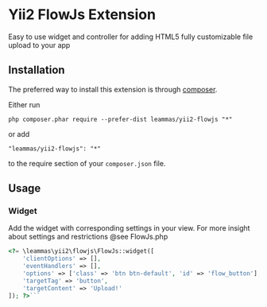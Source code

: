 Yii2 FlowJs Extension
=====================
Easy to use widget and controller for adding HTML5 fully customizable file upload to your app

Installation
------------

The preferred way to install this extension is through [composer](http://getcomposer.org/download/).

Either run

```
php composer.phar require --prefer-dist leammas/yii2-flowjs "*"
```

or add

```
"leammas/yii2-flowjs": "*"
```

to the require section of your `composer.json` file.


Usage
-----

### Widget
Add the widget with corresponding settings in your view. For more insight about settings and restrictions @see FlowJs.php

```php
<?= \leammas\yii2\flowjs\FlowJs::widget([
    'clientOptions' => [],
    'eventHandlers' => [],
    'options' => ['class' => 'btn btn-default', 'id' => 'flow_button'],
    'targetTag' => 'button',
    'targetContent' => 'Upload!'
]); ?>```